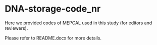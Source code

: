 # DNA-storage-code_nr
Here we provided codes of MEPCAL used in this study (for editors and reviewers).

Please refer to README.docx for more details.
